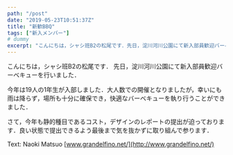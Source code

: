 ```yaml
---
path: "/post"
date: "2019-05-23T10:51:37Z"
title: "新歓BBQ"
tags: ["新入メンバー"]
# dummy
excerpt: "こんにちは，シャシ班B2の松尾です．先日，淀川河川公園にて新入部員歓迎バーベキューを行いました．今年は19人の1年生が入部しました．大人数での開催となりましたが，幸いにも雨は降らず，場所も十分に確保..."
---
```


[](23-1.jpg)こんにちは，シャシ班B2の松尾です．
先日，淀川河川公園にて新入部員歓迎バーベキューを行いました．

今年は19人の1年生が入部しました．大人数での開催となりましたが，幸いにも雨は降らず，場所も十分に確保でき，快適なバーベキューを執り行うことができました．

さて，今年も静的種目であるコスト，デザインのレポートの提出が迫っております．良い状態で提出できるよう最後まで気を抜かずに取り組んで参ります．

Text: Naoki Matsuo
[www.grandelfino.net/](http://www.grandelfino.net/)